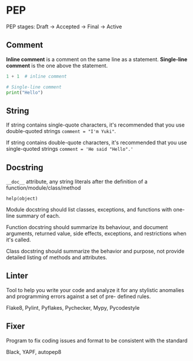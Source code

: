 # PEP

PEP stages: Draft -> Accepted -> Final -> Active

## Comment

**Inline comment** is a comment on the same line as a statement. **Single-line comment** is the one above the statement.

```python
1 + 1  # inline comment

# Single-line comment
print("Hello")
```

## String

If string contains single-quote characters, it's recommended that you use double-quoted strings `comment = "I'm Yuki"`.

If string contains double-quote characters, it's recommended that you use single-quoted strings `comment = 'He said "Hello".'`

## Docstring

`__doc__` attribute, any string literals after the definition of a function/module/class/method

`help(object)`

Module docstring should list classes, exceptions, and functions with one-line summary of each.

Function docstring should summarize its behaviour, and document arguments, returned value, side effects, exceptions, and
restrictions when it's called.

Class docstring should summarize the behavior and purpose, not provide detailed listing of methods and attributes.

## Linter

Tool to help you write your code and analyze it for any stylistic anomalies and programming errors against a set of pre-
defined rules.

Flake8, Pylint, Pyflakes, Pychecker, Mypy, Pycodestyle

## Fixer

Program to fix coding issues and format to be consistent with the standard

Black, YAPF, autopep8

